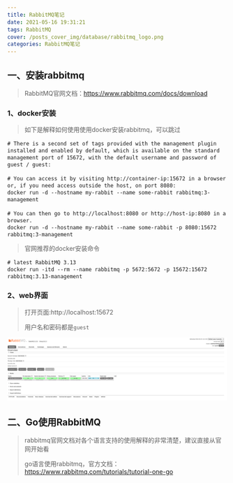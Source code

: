 ```yaml
---
title: RabbitMQ笔记
date: 2021-05-16 19:31:21
tags: RabbitMQ
cover: /posts_cover_img/database/rabbitmq_logo.png
categories: RabbitMQ笔记
---
```




## 一、安装rabbitmq

> RabbitMQ官网文档：https://www.rabbitmq.com/docs/download

### 1、docker安装

> 如下是解释如何使用使用docker安装rabbitmq，可以跳过

```shell
# There is a second set of tags provided with the management plugin installed and enabled by default, which is available on the standard management port of 15672, with the default username and password of guest / guest:

# You can access it by visiting http://container-ip:15672 in a browser or, if you need access outside the host, on port 8080:
docker run -d --hostname my-rabbit --name some-rabbit rabbitmq:3-management

# You can then go to http://localhost:8080 or http://host-ip:8080 in a browser.
docker run -d --hostname my-rabbit --name some-rabbit -p 8080:15672 rabbitmq:3-management
```

> 官网推荐的docker安装命令

```shell
# latest RabbitMQ 3.13
docker run -itd --rm --name rabbitmq -p 5672:5672 -p 15672:15672 rabbitmq:3.13-management
```

### 2、web界面

> 打开页面:http://localhost:15672
>
> 用户名和密码都是`guest `

![image-20240305161019467](rabbitmq笔记/image-20240305161019467.png)

## 二、Go使用RabbitMQ

> rabbitmq官网文档对各个语言支持的使用解释的非常清楚，建议直接从官网开始看
>
> go语言使用rabbitmq，官方文档：https://www.rabbitmq.com/tutorials/tutorial-one-go
